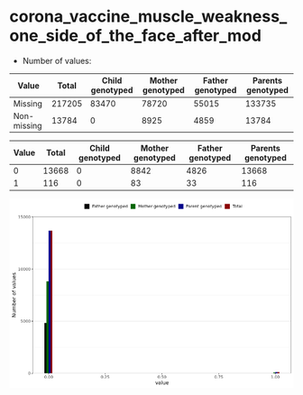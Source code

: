 # corona_vaccine_muscle_weakness_one_side_of_the_face_after_mod
- Number of values:

| Value | Total | Child genotyped | Mother genotyped | Father genotyped | Parents genotyped |
| ----- | ----- | --------------- | ---------------- | ---------------- |---------------- |
| Missing | 217205 | 83470 | 78720 | 55015 | 133735 |
| Non-missing | 13784 | 0 | 8925 | 4859 | 13784 |

| Value | Total | Child genotyped | Mother genotyped | Father genotyped | Parents genotyped |
| ----- | ----- | --------------- | ---------------- | ---------------- |---------------- |
| 0 | 13668 | 0 | 8842 | 4826 | 13668 |
| 1 | 116 | 0 | 83 | 33 | 116 |



![](corona_vaccine_muscle_weakness_one_side_of_the_face_after_mod_n.png)



